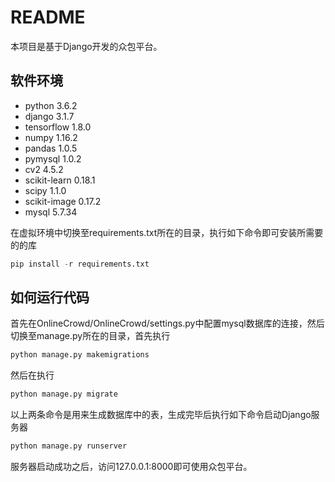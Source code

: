 # README

本项目是基于Django开发的众包平台。

## 软件环境

+ python 3.6.2
+ django 3.1.7
+ tensorflow 1.8.0
+ numpy 1.16.2
+ pandas 1.0.5
+ pymysql 1.0.2
+ cv2 4.5.2
+ scikit-learn 0.18.1
+ scipy 1.1.0
+ scikit-image 0.17.2
+ mysql 5.7.34

在虚拟环境中切换至requirements.txt所在的目录，执行如下命令即可安装所需要的的库

```python
pip install -r requirements.txt
```



## 如何运行代码

首先在OnlineCrowd/OnlineCrowd/settings.py中配置mysql数据库的连接，然后切换至manage.py所在的目录，首先执行

```python
python manage.py makemigrations
```

然后在执行

```python
python manage.py migrate
```

以上两条命令是用来生成数据库中的表，生成完毕后执行如下命令启动Django服务器

```python
python manage.py runserver
```

服务器启动成功之后，访问127.0.0.1:8000即可使用众包平台。